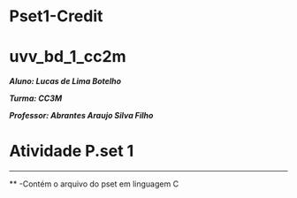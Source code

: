 # Pset1-Credit
# uvv_bd_1_cc2m

***Aluno: Lucas de Lima Botelho***

***Turma: CC3M***

***Professor: Abrantes Araujo Silva Filho***

# Atividade P.set 1
---
** -Contém o arquivo do pset em linguagem C
